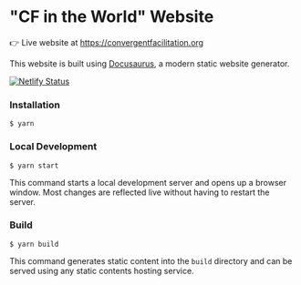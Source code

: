 # "CF in the World" Website

:point_right: Live website at https://convergentfacilitation.org

This website is built using [Docusaurus](https://docusaurus.io/), a modern static website generator.

[![Netlify Status](https://api.netlify.com/api/v1/badges/58a260b6-451e-425f-a42f-a08951756413/deploy-status)](https://app.netlify.com/sites/convergentfacilitation/deploys)



### Installation

```
$ yarn
```

### Local Development

```
$ yarn start
```

This command starts a local development server and opens up a browser window. Most changes are reflected live without having to restart the server.

### Build

```
$ yarn build
```

This command generates static content into the `build` directory and can be served using any static contents hosting service.

